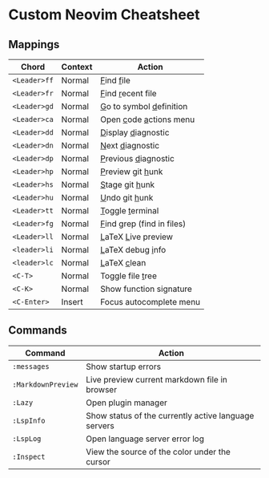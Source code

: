 # Custom Neovim Cheatsheet
## Mappings
| Chord | Context | Action |
| ----- | ----- | ----- |
| `<Leader>ff` | Normal | <u>F</u>ind <u>f</u>ile |
| `<Leader>fr` | Normal | <u>F</u>ind <u>r</u>ecent file |
| `<Leader>gd` | Normal | <u>G</u>o to symbol <u>d</u>efinition |
| `<Leader>ca` | Normal | Open <u>c</u>ode <u>a</u>ctions menu |
| `<Leader>dd` | Normal | <u>D</u>isplay <u>d</u>iagnostic |
| `<Leader>dn` | Normal | <u>N</u>ext <u>d</u>iagnostic |
| `<Leader>dp` | Normal | <u>P</u>revious <u>d</u>iagnostic |
| `<Leader>hp` | Normal | <u>P</u>review git <u>h</u>unk |
| `<Leader>hs` | Normal | <u>S</u>tage git <u>h</u>unk |
| `<Leader>hu` | Normal | <u>U</u>ndo git <u>h</u>unk |
| `<Leader>tt` | Normal | <u>T</u>oggle <u>t</u>erminal |
| `<Leader>fg` | Normal | <u>F</u>ind <u>g</u>rep (find in files)|
| `<Leader>ll` | Normal | <u>L</u>aTeX <u>L</u>ive preview |
| `<leader>li` | Normal | <u>L</u>aTeX debug <u>i</u>nfo |
| `<leader>lc` | Normal | <u>L</u>aTeX <u>c</u>lean |
| `<C-T>` | Normal | Toggle file <u>t</u>ree |
| `<C-K>` | Normal | Show function signature |
| `<C-Enter>` | Insert | Focus autocomplete menu |

## Commands
| Command | Action |
| ----- | ------ |
| `:messages` | Show startup errors |
| `:MarkdownPreview` | Live preview current markdown file in browser |
| `:Lazy` | Open plugin manager |
| `:LspInfo` | Show status of the currently active language servers |
| `:LspLog` | Open language server error log |
| `:Inspect` | View the source of the color under the cursor |
